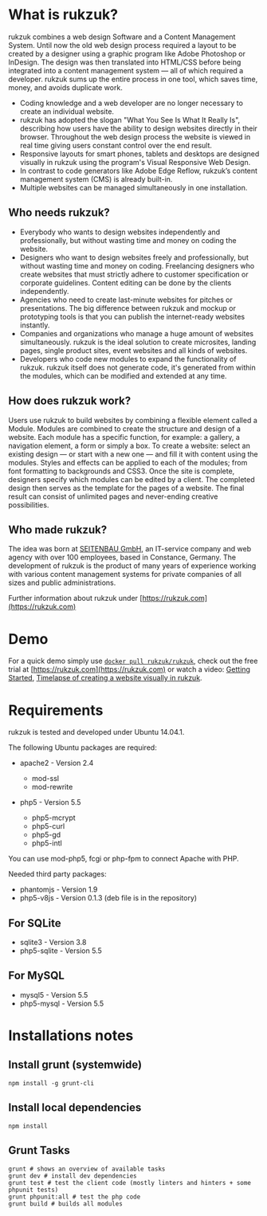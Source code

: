 # What is rukzuk?

rukzuk combines a web design Software and a Content Management System. Until now the old web design process required a layout to be created by a designer using a graphic program like Adobe Photoshop or InDesign. The design was then translated into HTML/CSS before being integrated into a content management system — all of which required a developer. rukzuk sums up the entire process in one tool, which saves time, money, and avoids duplicate work.

- Coding knowledge and a web developer are no longer necessary to create an individual website.
- rukzuk has adopted the slogan "What You See Is What It Really Is", describing how users have the ability to design websites directly in their browser. Throughout the web design process the website is viewed in real time giving users constant control over the end result.
- Responsive layouts for smart phones, tablets and desktops are designed visually in rukzuk using the program's Visual Responsive Web Design.
- In contrast to code generators like Adobe Edge Reflow, rukzuk’s content management system (CMS) is already built-in.
- Multiple websites can be managed simultaneously in one installation.

## Who needs rukzuk?

- Everybody who wants to design websites independently and professionally, but without wasting time and money on coding the website.
- Designers who want to design websites freely and professionally, but without wasting time and money on coding. Freelancing designers who create websites that must strictly adhere to customer specification or corporate guidelines. Content editing can be done by the clients independently.
- Agencies who need to create last-minute websites for pitches or presentations. The big difference between rukzuk and mockup or prototyping tools is that you can publish the internet-ready websites instantly.
- Companies and organizations who manage a huge amount of websites simultaneously. rukzuk is the ideal solution to create microsites, landing pages, single product sites, event websites and all kinds of websites.
- Developers who code new modules to expand the functionality of rukzuk. rukzuk itself does not generate code, it's generated from within the modules, which can be modified and extended at any time.

## How does rukzuk work?

Users use rukzuk to build websites by combining a flexible element called a Module. Modules are combined to create the structure and design of a website. Each module has a specific function, for example: a gallery, a navigation element, a form or simply a box. To create a website: select an existing design — or start with a new one — and fill it with content using the modules. Styles and effects can be applied to each of the modules; from font formatting to backgrounds and CSS3. Once the site is complete, designers specify which modules can be edited by a client. The completed design then serves as the template for the pages of a website. The final result can consist of unlimited pages and never-ending creative possibilities.

## Who made rukzuk?

The idea was born at [SEITENBAU GmbH](https://seitenbau.github.io/), an IT-service company and web agency with over 100 employees, based in Constance, Germany. The development of rukzuk is the product of many years of experience working with various content management systems for private companies of all sizes and public administrations.

Further information about rukzuk under [https://rukzuk.com](https://rukzuk.com)

# Demo

For a quick demo simply use [`docker pull rukzuk/rukzuk`](https://hub.docker.com/r/rukzuk/rukzuk/), check out the free trial at [https://rukzuk.com](https://rukzuk.com) or watch a video: [Getting Started](https://www.youtube.com/watch?v=CeBHMoWo_TE&list=PLybfRIhLjxOn7jP2C8VxPN1cdcu_7Prck), [Timelapse of creating a website visually in rukzuk](https://www.youtube.com/watch?v=2i38NKPDsM0). 


# Requirements

rukzuk is tested and developed under Ubuntu 14.04.1.

The following Ubuntu packages are required:

* apache2 - Version 2.4
  * mod-ssl
  * mod-rewrite

* php5 - Version 5.5
  * php5-mcrypt
  * php5-curl
  * php5-gd
  * php5-intl

You can use mod-php5, fcgi or php-fpm to connect Apache with PHP.

Needed third party packages:

* phantomjs - Version 1.9
* php5-v8js - Version 0.1.3 (deb file is in the repository)

## For SQLite

* sqlite3 - Version 3.8
* php5-sqlite - Version 5.5

## For MySQL

* mysql5 - Version 5.5
* php5-mysql - Version 5.5

# Installations notes

## Install grunt (systemwide)

	npm install -g grunt-cli

## Install local dependencies

	npm install

## Grunt Tasks

	grunt # shows an overview of available tasks
	grunt dev # install dev dependencies
	grunt test # test the client code (mostly linters and hinters + some phpunit tests)
	grunt phpunit:all # test the php code
	grunt build # builds all modules

